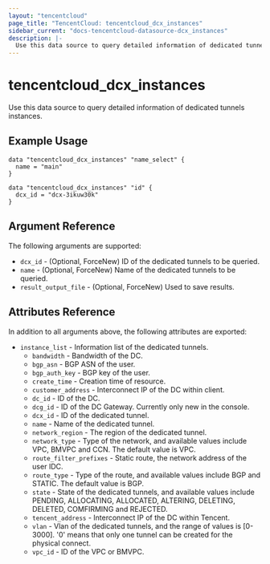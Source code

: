 ```yaml
---
layout: "tencentcloud"
page_title: "TencentCloud: tencentcloud_dcx_instances"
sidebar_current: "docs-tencentcloud-datasource-dcx_instances"
description: |-
  Use this data source to query detailed information of dedicated tunnels instances.
---
```


# tencentcloud_dcx_instances

Use this data source to query detailed information of dedicated tunnels instances.

## Example Usage

```hcl
data "tencentcloud_dcx_instances" "name_select" {
  name = "main"
}

data "tencentcloud_dcx_instances" "id" {
  dcx_id = "dcx-3ikuw30k"
}

```

## Argument Reference

The following arguments are supported:

* `dcx_id` - (Optional, ForceNew) ID of the dedicated tunnels to be queried.
* `name` - (Optional, ForceNew) Name of the dedicated tunnels to be queried.
* `result_output_file` - (Optional, ForceNew) Used to save results.

## Attributes Reference

In addition to all arguments above, the following attributes are exported:

* `instance_list` - Information list of the dedicated tunnels.
  * `bandwidth` - Bandwidth of the DC.
  * `bgp_asn` - BGP ASN of the user.
  * `bgp_auth_key` - BGP key of the user.
  * `create_time` - Creation time of resource.
  * `customer_address` - Interconnect IP of the DC within client.
  * `dc_id` - ID of the DC.
  * `dcg_id` - ID of the DC Gateway. Currently only new in the console.
  * `dcx_id` - ID of the dedicated tunnel.
  * `name` - Name of the dedicated tunnel.
  * `network_region` - The region of the dedicated tunnel.
  * `network_type` - Type of the network, and available values include VPC, BMVPC and CCN. The default value is VPC.
  * `route_filter_prefixes` - Static route, the network address of the user IDC.
  * `route_type` - Type of the route, and available values include BGP and STATIC. The default value is BGP.
  * `state` - State of the dedicated tunnels, and available values include PENDING, ALLOCATING, ALLOCATED, ALTERING, DELETING, DELETED, COMFIRMING and REJECTED.
  * `tencent_address` - Interconnect IP of the DC within Tencent.
  * `vlan` - Vlan of the dedicated tunnels, and the range of values is [0-3000]. '0' means that only one tunnel can be created for the physical connect.
  * `vpc_id` - ID of the VPC or BMVPC.



